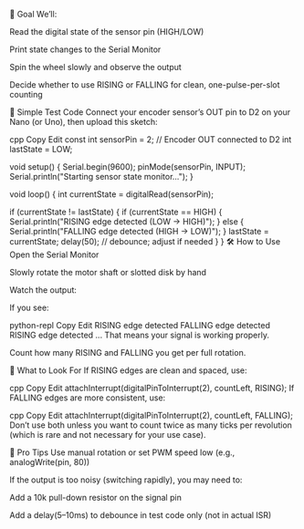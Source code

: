 🧪 Goal
We’ll:

Read the digital state of the sensor pin (HIGH/LOW)

Print state changes to the Serial Monitor

Spin the wheel slowly and observe the output

Decide whether to use RISING or FALLING for clean, one-pulse-per-slot counting

🔧 Simple Test Code
Connect your encoder sensor’s OUT pin to D2 on your Nano (or Uno), then upload this sketch:

cpp
Copy
Edit
const int sensorPin = 2;  // Encoder OUT connected to D2
int lastState = LOW;

void setup() {
  Serial.begin(9600);
  pinMode(sensorPin, INPUT);
  Serial.println("Starting sensor state monitor...");
}

void loop() {
  int currentState = digitalRead(sensorPin);

  if (currentState != lastState) {
    if (currentState == HIGH) {
      Serial.println("RISING edge detected (LOW → HIGH)");
    } else {
      Serial.println("FALLING edge detected (HIGH → LOW)");
    }
    lastState = currentState;
    delay(50); // debounce; adjust if needed
  }
}
🛠 How to Use
Open the Serial Monitor

Slowly rotate the motor shaft or slotted disk by hand

Watch the output:

If you see:

python-repl
Copy
Edit
RISING edge detected
FALLING edge detected
RISING edge detected
...
That means your signal is working properly.

Count how many RISING and FALLING you get per full rotation.

📌 What to Look For
If RISING edges are clean and spaced, use:

cpp
Copy
Edit
attachInterrupt(digitalPinToInterrupt(2), countLeft, RISING);
If FALLING edges are more consistent, use:

cpp
Copy
Edit
attachInterrupt(digitalPinToInterrupt(2), countLeft, FALLING);
Don’t use both unless you want to count twice as many ticks per revolution (which is rare and not necessary for your use case).

🧼 Pro Tips
Use manual rotation or set PWM speed low (e.g., analogWrite(pin, 80))

If the output is too noisy (switching rapidly), you may need to:

Add a 10k pull-down resistor on the signal pin

Add a delay(5–10ms) to debounce in test code only (not in actual ISR)
